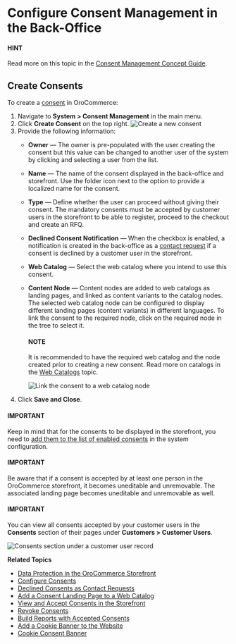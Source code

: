 <a id="system-consent-management"></a>

# Configure Consent Management in the Back-Office

#### HINT
Read more on this topic in the [Consent Management Concept Guide](../../../concept-guides/administration/consents/index.md#user-guide-consents).

<a id="user-guide-consents-create"></a>

## Create Consents

<!-- begin_create_consents -->

To create a [consent](../../../glossary.md#term-Consent) in OroCommerce:

1. Navigate to **System > Consent Management** in the main menu.
2. Click **Create Consent** on the top right.
   ![Create a new consent](user/img/system/consents/create_new_consent.png)
3. Provide the following information:
   * **Owner** — The owner is pre-populated with the user creating the consent but this value can be changed to another user of the system by clicking <i class="fa fa-bars fa-lg" aria-hidden="true"></i> and selecting a user from the list.
   * **Name** — The name of the consent displayed in the back-office and storefront. Use the folder icon next to the option to provide a localized name for the consent.
   * **Type** — Define whether the user can proceed without giving their consent. The mandatory consents must be accepted by customer users in the storefront to be able to register, proceed to the checkout and create an RFQ.
   * **Declined Consent Notification** — When the checkbox is enabled, a notification is created in the back-office as a [contact request](../../activities/contact-requests/index.md#user-guide-activities-requests) if a consent is declined by a customer user in the storefront.
   * **Web Catalog** — Select the web catalog where you intend to use this consent.
   * **Content Node** — Content nodes are added to web catalogs as landing pages, and linked as content variants to the catalog nodes. The selected web catalog node can be configured to display different landing pages (content variants) in different languages. To link the consent to the required node, click on the required node in the tree to select it.

     #### NOTE
     It is recommended to have the required web catalog and the node created prior to creating a new consent. Read more on catalogs in the [Web Catalogs](../../marketing/web-catalogs/index.md#user-guide-web-catalog) topic.

     ![Link the consent to a web catalog node](user/img/system/consents/link_consent_to_node.png)
4. Click **Save and Close**.

#### IMPORTANT
Keep in mind that for the consents to be displayed in the storefront, you need to [add them to the list of enabled consents](../configuration/commerce/customer/global-interactions.md#admin-guide-commerce-configuration-customers-consents-enable-globally) in the system configuration.

#### IMPORTANT
Be aware that if a consent is accepted by at least one person in the OroCommerce storefront, it becomes uneditable and unremovable. The associated landing page becomes uneditable and unremovable as well.

#### IMPORTANT
You can view all consents accepted by your customer users in the **Consents** section of their pages under **Customers > Customer Users**.

![Consents section under a customer user record](user/img/system/consents/consents_section_customer_user_page.png)

**Related Topics**

* [Data Protection in the OroCommerce Storefront](../../../storefront/account/my-profile/index.md#frontstore-guide-profile-consents)
* [Configure Consents](../configuration/commerce/customer/global-interactions.md#configuration-guide-commerce-configuration-consents)
* [Declined Consents as Contact Requests](../../activities/contact-requests/index.md#user-guide-activities-requests)
* [Add a Consent Landing Page to a Web Catalog](../../../concept-guides/administration/consents/add-consent.md#user-guide-consents-add)
* [View and Accept Consents in the Storefront](../../../storefront/account/my-profile/index.md#frontstore-guide-profile-consents)
* [Revoke Consents](../../activities/contact-requests/index.md#user-guide-activities-requests)
* [Build Reports with Accepted Consents](../../../concept-guides/administration/consents/accepted-consents-report.md#user-guide-reports-accepted-consents)
* [Add a Cookie Banner to the Website](../../../../bundles/commerce/CookieConsentBundle/index.md#bundle-docs-commerce-cookie-consent-bundle)
* [Cookie Consent Banner](../../../storefront/cookie-consent-banner/index.md#frontstore-guide-cookie-banner)

<!-- fa-bars = fa-navicon -->
<!-- Ic Tiles is used as Set As Default in saved views, and as tiles in display layout options -->
<!-- IcPencil refers to Rename in Commerce and Inline Editing in CRM -->
<!-- Check mark in the square. -->
<!-- SortDesc is also used as drop-down arrow -->
<!-- A -->
<!-- B -->
<!-- C -->
<!-- D -->
<!-- E -->
<!-- F -->
<!-- G -->
<!-- H -->
<!-- I -->
<!-- L -->
<!-- M -->
<!-- P -->
<!-- R -->
<!-- S -->
<!-- T -->
<!-- U -->
<!-- Z -->
